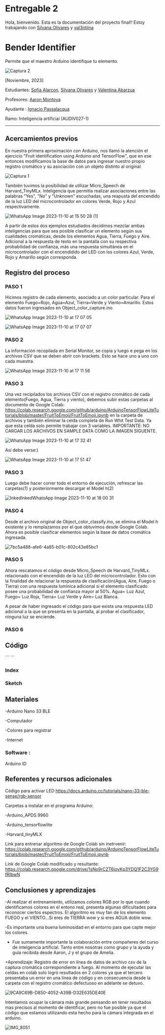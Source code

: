 # Entregable 2
Hola, bienvenido. 
Esta es la documentación del proyecto final!!
Estoy trabajando con [Silvana Olivares](https://github.com/kquita) y [val3ntiina](https://github.com/val3ntiina)



# Bender Identifier
Permite que el maestro Arduino identifique tu elemento.



![Captura 2](https://github.com/sofantasyy/audiv027-2023-2/assets/142052341/d57546f4-74c6-4636-b5b5-2dfc1521bca7)

[Noviembre, 2023]

Estudiantes: [Sofia Alarcon](https://github.com/sofantasyy), [Silvana Olivares](https://github.com/kquita) y [Valentina Abarzua](https://github.com/val3ntiina)

Profesores: [Aaron Montoya](https://github.com/montoyamoraga)

Ayudante : [Ignacio Passalacqua](https://github.com/ipassala)

Ramo: Inteligencia artificial (AUDIV027-1)
_____
## Acercamientos previos
En nuestra primera aproximación con Arduino, nos llamó la atención el ejercicio "Fruit identification using Arduino and TensorFlow", que en ese entonces modificamos la base de datos para ingresar nuestro propio registro cromático y su asociación con un objeto distinto al original.

![Captura 1](https://github.com/sofantasyy/audiv027-2023-2/assets/142052341/ba33585b-9195-4943-a2a8-7b7b2927009c)

También tuvimos la posibilidad de utilizar Micro_Speech de Harvard_TinyMLx. Inteligencia que permitía realizar asociaciones entre las palabras "Yes", "No" y "Unknown" escuchadas, una reapusta del encendido de la luz LED del microcontrolador en colores Verde, Rojo y Azul respectivamente.


![WhatsApp Image 2023-11-10 at 15 50 28 (1)](https://github.com/sofantasyy/audiv027-2023-2/assets/142052341/04a15028-5431-4bbc-9b49-b9f2c9e157f9)

A partir de estos dos ejemplos estudiados decidimos mezclar ambas inteligencias para que sea posible clasificar un elemento según sus cualidades cromáticas, desde los elementos Agua, Tierra, Fuego y Aire. Adicional a la respuesta de texto en la pantalla con su respectiva probabilidad de confianza, más una respuesta simultánea en el microcontrolador con el encendidido del LED con los colores Azul, Verde, Rojo y Amarillo según corresponda.
## Registro del proceso 
### PASO 1
Hicimos registro de cada elemento, asociado a un color particular. Para el elemento Fuego=Rojo, Agua=Azul, Tierra=Verde y Viento=Amarillo. Estos datos fueron ingresados en Object_color_capture.ino

![WhatsApp Image 2023-11-10 at 17 07 05](https://github.com/sofantasyy/audiv027-2023-2/assets/142052341/ba57dd30-d2e6-4947-a0a2-19f359f121fa)

![WhatsApp Image 2023-11-10 at 17 07 07](https://github.com/sofantasyy/audiv027-2023-2/assets/142052341/b7243c1e-58c7-43ef-8b3c-77fe208de28f)


### PASO 2
La información recopilada en Serial Monitor, se copia y luego e pega en los archivos CSV que se deben abrir con brackets. Esto se hace uno a uno con cada muestra.

![WhatsApp Image 2023-11-10 at 17 11 56](https://github.com/sofantasyy/audiv027-2023-2/assets/142052341/a9a7eaad-dae6-4554-b5d0-127b48c5a154)


### PASO 3
Una vez recipilados los archivos CSV con el registro cromático de cada elemento(Fuego, Agua, Tierra y viento), debemos subir estas carpetas al documento de Google Colab: https://colab.research.google.com/github/arduino/ArduinoTensorFlowLiteTutorials/blob/master/FruitToEmoji/FruitToEmoji.ipynb en la carpeta de archivos y también eliminar la celda completa de Run Whit Test Data. Ya que esta celda solo permite trabajar con 3 variables. IMPORTANTE: NO CARGAR LOS ARCHIVOS EN SAMPLE DATA COMO LA IMAGEN SIGUENTE.

![WhatsApp Image 2023-11-10 at 17 32 41](https://github.com/sofantasyy/audiv027-2023-2/assets/142052341/1f0f61a7-ffed-4d4f-ac17-3734d9138751)

Así debe verse:)

![WhatsApp Image 2023-11-10 at 17 51 47](https://github.com/sofantasyy/audiv027-2023-2/assets/142052341/e43a508b-88a0-45b9-9305-4b7fe1aa12a2)


### PASO 3
Luego debe hacer correr todo el entorno de ejecución, refrescar las carpetas(1) y posteriormente descargar el Model h(2)

![InkedInkedWhatsApp Image 2023-11-10 at 18 00 31](https://github.com/sofantasyy/audiv027-2023-2/assets/142052341/5194d645-13ac-4e10-ae63-647a4ed012cd)


### PASO 4
Desde el archivo original de Object_color_classify.ino, se elimina el Model h existente y lo remplazamos por el que obtuvimos desde Google Colab. Ahora es posible clasificar elementos según la base de datos cromática ingresada.

![7bc5a488-afe6-4a85-b01c-802c43e85bc1](https://github.com/sofantasyy/audiv027-2023-2/assets/142052341/71de6014-44ce-4c1f-93b4-3cb4a6b49af4)


### PASO 5
Ahora rescatamos el código desde Micro_Speech de Harvard_TinyMLx. relacionado con el encendido de la luz LED del microcontrolador. Esto con la finalidad de relacionar la respuesta de clasificación(Agua, Aire, Fuego o Tierra) con una respuesta lumínica adicional si el elemento clasificado posee una probabilidad de confianza mayor al 50%. Agua= Luz Azul, Fuego= Luz Roja, Tierra= Luz Verde y Aire= Luz Blanca.


A pesar de haber ingresado el código para que exista una respuesta LED adicional a la que se presenta en la pantalla, al probar el clasificador, ninguna luz se enciende.

### PASO 6


## Código
´´´
´´´


### Index


### Sketch





## Materiales 
-Arduino Nano 33 BLE 

-Computador 

-Colores para registrar 

-Internet 


 ### Software : 
Arduino ID


## Referentes y recursos adicionales
Código para activar LED 
https://docs.arduino.cc/tutorials/nano-33-ble-sense/rgb-sensor


Carpetas a instalar en el programa Arduino:

-Arduino_APDS 9960

-Arduino_tensorflowlite

-Harvard_tinyMLX


Link para entrenar algoritmo de Google Colab sin inetrvenir:
https://colab.research.google.com/github/arduino/ArduinoTensorFlowLiteTutorials/blob/master/FruitToEmoji/FruitToEmoji.ipynb


Link de Google Colab modificado y resultante:
https://colab.research.google.com/drive/1sNo9rCZT6jovKp3YDQ1F2C3YG9fRIbwN


## Conclusiones y aprendizajes
-Al realizar el entrenamiento, utilizamos colores RGB por lo que cuando identificamos colores en el entono real, presenta algunas dificultades para reconocer ciertos espectros. El algoritmo es muy fan de los elemento FUEGO y el VIENTO...Si eres de TIERRA wow y si eres AGUA doble wow. 

-Es importante una buena luminosidad en el entorno para que capte mejor los colores.

- Fue sumamente importante la colaboración entre compañeres del curso de intelgencia artificial. Tanto entre nosotras como grupo y la ayuda y guía recibida desde Aaron, J y el grupo de Amelia.
  
+Aprendizaje: Registro de error en línea de datos de archivo csv de la captura cromática correspondiente a fuego.
Al momento de ejecutar las celdas en colab solo logró resultados en 2 colores ya que el tercero presentaba un error en una línea de código y en consecuencia desde la carpeta con el registro cromático defectuoso en adelante se detuvo.

![9CA9C69B-D850-4052-A39B-D32E635DE40E](https://github.com/sofantasyy/audiv027-2023-2/assets/142052341/6d85d823-9e42-460f-bc12-8eb665a4e141)

Intentamos ocupar la cámara más grande pensando en tener resultados mas precisos al momento de identificar, pero no fue posible ya que el código que estamos utilizando esta hecho para la cámara integrada en el arduino.

![IMG_8051](https://github.com/sofantasyy/audiv027-2023-2/assets/142052341/2fc41cf0-0345-4aab-9c5c-6d3113c0b363)
